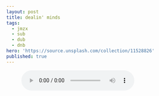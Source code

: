 ```yaml
---
layout: post
title: dealin' minds
tags:
  - jmzx
  - sub
  - dub
  - dnb
hero: 'https://source.unsplash.com/collection/11528826'
published: true
---
```

<figure>
    <audio
        controls
        src="/uploads/audio/01_Integration.m4a">
            Your browser does not support the
            <code>audio</code> element.
    </audio>
</figure>
